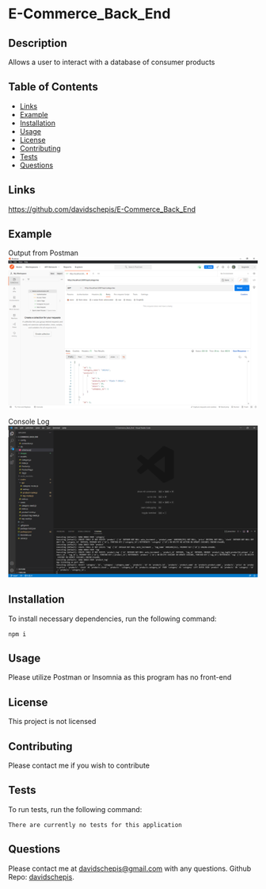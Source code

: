 # E-Commerce_Back_End

## Description
Allows a user to interact with a database of consumer products

## Table of Contents

- [Links](#links)
- [Example](#example)
- [Installation](#installation)
- [Usage](#usage)
- [License](#license)
- [Contributing](#contributing)
- [Tests](#tests)
- [Questions](#questions)

 ## Links
https://github.com/davidschepis/E-Commerce_Back_End






 ## Example
 Output from Postman
![Screenshot](./images/screenshot1.png)

 Console Log
![Screenshot](./images/screenshot2.png)

 ## Installation
To install necessary dependencies, run the following command:

```
npm i
```

 ## Usage
Please utilize Postman or Insomnia as this program has no front-end

 ## License
This project is not licensed

 ## Contributing
Please contact me if you wish to contribute

 ## Tests
To run tests, run the following command:

```
There are currently no tests for this application
```

 ## Questions
Please contact me at [davidschepis@gmail.com](mailto:davidschepis@gmail.com) with any questions.
Github Repo: [davidschepis](https://github.com/davidschepis).
